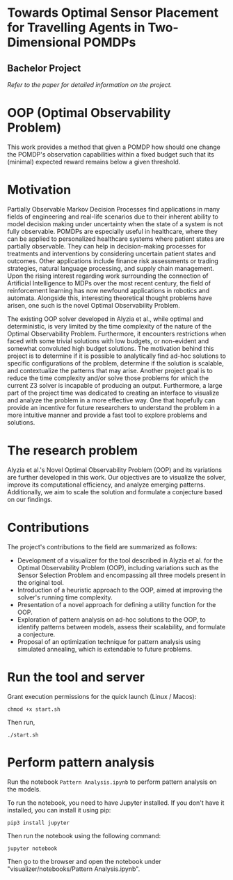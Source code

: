 # Towards Optimal Sensor Placement for Travelling Agents in Two-Dimensional POMDPs
## Bachelor Project

*Refer to the paper for detailed information on the project.*

# OOP (Optimal Observability Problem)
This work provides a method that given a POMDP how should one change the POMDP's observation capabilities within a fixed budget such that its (minimal) expected reward remains below a given threshold.

# Motivation
Partially Observable Markov Decision Processes find applications in many fields of engineering and real-life scenarios due to their inherent ability to model decision making under uncertainty when the state of a system is not fully observable. POMDPs are especially useful in healthcare, where they can be applied to personalized healthcare systems where patient states are partially observable. They can help in decision-making processes for treatments and interventions by considering uncertain patient states and outcomes. Other applications include finance risk assessments or trading strategies, natural language processing, and supply chain management. Upon the rising interest regarding work surrounding the connection of Artificial Intelligence to MDPs over the most recent century, the field of reinforcement learning has now newfound applications in robotics and automata. Alongside this, interesting theoretical thought problems have arisen, one such is the novel Optimal Observability Problem.

The existing OOP solver developed in Alyzia et al., while optimal and deterministic, is very limited by the time complexity of the nature of the Optimal Observability Problem. Furthermore, it encounters restrictions when faced with some trivial solutions with low budgets, or non-evident and somewhat convoluted high budget solutions. The motivation behind this project is to determine if it is possible to analytically find ad-hoc solutions to specific configurations of the problem, determine if the solution is scalable, and contextualize the patterns that may arise. Another project goal is to reduce the time complexity and/or solve those problems for which the current Z3 solver is incapable of producing an output. Furthermore, a large part of the project time was dedicated to creating an interface to visualize and analyze the problem in a more effective way. One that hopefully can provide an incentive for future researchers to understand the problem in a more intuitive manner and provide a fast tool to explore problems and solutions.

# The research problem
Alyzia et al.'s Novel Optimal Observability Problem (OOP) and its variations are further developed in this work. Our objectives are to visualize the solver, improve its computational efficiency, and analyze emerging patterns. Additionally, we aim to scale the solution and formulate a conjecture based on our findings.

# Contributions
The project's contributions to the field are summarized as follows:

- Development of a visualizer for the tool described in Alyzia et al. for the Optimal Observability Problem (OOP), including variations such as the Sensor Selection Problem and encompassing all three models present in the original tool.
- Introduction of a heuristic approach to the OOP, aimed at improving the solver's running time complexity.
- Presentation of a novel approach for defining a utility function for the OOP.
- Exploration of pattern analysis on ad-hoc solutions to the OOP, to identify patterns between models, assess their scalability, and formulate a conjecture.
- Proposal of an optimization technique for pattern analysis using simulated annealing, which is extendable to future problems.

# Run the tool and server
Grant execution permissions for the quick launch (Linux / Macos):

```
chmod +x start.sh
```

Then run, 

```
./start.sh
```

# Perform pattern analysis
Run the notebook `Pattern Analysis.ipynb` to perform pattern analysis on the models.

To run the notebook, you need to have Jupyter installed. If you don't have it installed, you can install it using pip:

```
pip3 install jupyter
```

Then run the notebook using the following command:

```
jupyter notebook
```

Then go to the browser and open the notebook under "visualizer/notebooks/Pattern Analysis.ipynb".